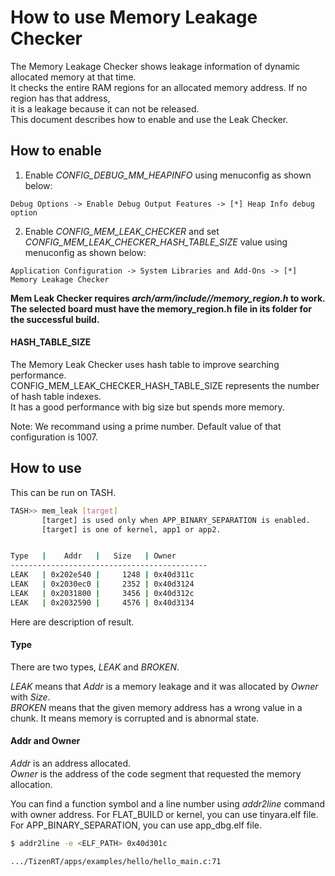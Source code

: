 # How to use Memory Leakage Checker

The Memory Leakage Checker shows leakage information of dynamic allocated memory at that time.  
It checks the entire RAM regions for an allocated memory address. If no region has that address,  
it is a leakage because it can not be released.  
This document describes how to enable and use the Leak Checker.

## How to enable

1. Enable *CONFIG_DEBUG_MM_HEAPINFO* using menuconfig as shown below:
```
Debug Options -> Enable Debug Output Features -> [*] Heap Info debug option
```
2. Enable *CONFIG_MEM_LEAK_CHECKER* and set *CONFIG_MEM_LEAK_CHECKER_HASH_TABLE_SIZE* value using menuconfig as shown below:
```
Application Configuration -> System Libraries and Add-Ons -> [*] Memory Leakage Checker
```

**Mem Leak Checker requires *arch/arm/include/<chip>/memory_region.h* to work. The selected board must have the memory_region.h file in its folder for the successful build.**

#### HASH_TABLE_SIZE

The Memory Leak Checker uses hash table to improve searching performance.  
CONFIG_MEM_LEAK_CHECKER_HASH_TABLE_SIZE represents the  number of hash table indexes.  
It has a good performance with big size but spends more memory.

Note: We recommand using a prime number. Default value of that configuration is 1007.

## How to use

This can be run on TASH.
```bash
TASH>> mem_leak [target]
       [target] is used only when APP_BINARY_SEPARATION is enabled.
       [target] is one of kernel, app1 or app2.


Type   |    Addr   |   Size   | Owner
--------------------------------------------
LEAK   | 0x202e540 |     1248 | 0x40d311c
LEAK   | 0x2030ec0 |     2352 | 0x40d3124
LEAK   | 0x2031800 |     3456 | 0x40d312c
LEAK   | 0x2032590 |     4576 | 0x40d3134
```

Here are description of result.

#### Type

There are two types, *LEAK* and *BROKEN*.  

*LEAK* means that *Addr* is a memory leakage and it was allocated by *Owner* with *Size*.  
*BROKEN* means that the given memory address has a wrong value in a chunk. It means memory is corrupted and is abnormal state.

#### Addr and Owner

*Addr* is an address allocated.  
*Owner* is the address of the code segment that requested the memory allocation. 

You can find a function symbol and a line number using *addr2line* command with owner address.
For FLAT_BUILD or kernel, you can use tinyara.elf file.
For APP_BINARY_SEPARATION, you can use app_dbg.elf file.
```bash
$ addr2line -e <ELF_PATH> 0x40d301c

.../TizenRT/apps/examples/hello/hello_main.c:71
```
